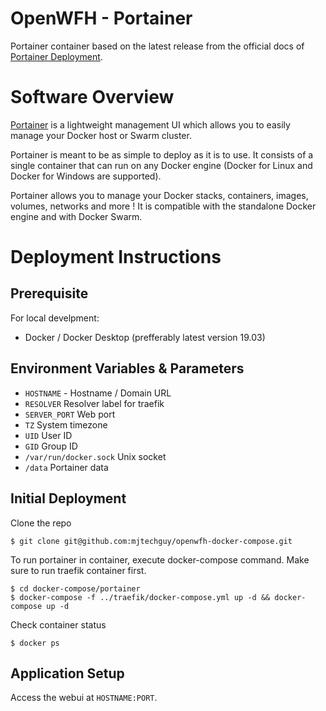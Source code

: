 # OpenWFH - Portainer
Portainer container based on the latest release from the official docs of [Portainer Deployment](https://portainer.readthedocs.io/en/stable/deployment.html).

# Software Overview
[Portainer](https://www.portainer.io) is a lightweight management UI which allows you to easily manage your Docker host or Swarm cluster.

Portainer is meant to be as simple to deploy as it is to use. It consists of a single container that can run on any Docker engine (Docker for Linux and Docker for Windows are supported).

Portainer allows you to manage your Docker stacks, containers, images, volumes, networks and more ! It is compatible with the standalone Docker engine and with Docker Swarm.

# Deployment Instructions
## Prerequisite
For local develpment:
- Docker / Docker Desktop (prefferably latest version 19.03)

## Environment Variables & Parameters
- `HOSTNAME` - Hostname / Domain URL
- `RESOLVER` Resolver label for traefik
- `SERVER_PORT` Web port
- `TZ` System timezone
- `UID` User ID
- `GID` Group ID
- `/var/run/docker.sock` Unix socket
- `/data` Portainer data

## Initial Deployment
Clone the repo
```console
$ git clone git@github.com:mjtechguy/openwfh-docker-compose.git
```
To run portainer in container, execute docker-compose command. Make sure to run traefik container first.
```console
$ cd docker-compose/portainer
$ docker-compose -f ../traefik/docker-compose.yml up -d && docker-compose up -d
```
Check container status
```console
$ docker ps
```

## Application Setup
Access the webui at `HOSTNAME:PORT`.